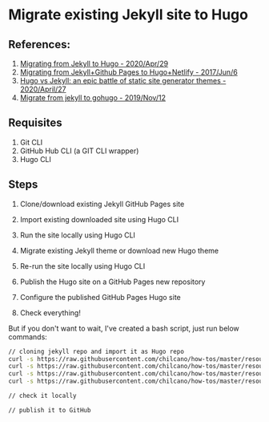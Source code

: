 # Migrate existing Jekyll site to Hugo 

## References:
1. [Migrating from Jekyll to Hugo - 2020/Apr/29](https://chenhuijing.com/blog/migrating-from-jekyll-to-hugo/)
2. [Migrating from Jekyll+Github Pages to Hugo+Netlify - 2017/Jun/6](https://www.sarasoueidan.com/blog/jekyll-ghpages-to-hugo-netlify/)
3. [Hugo vs Jekyll: an epic battle of static site generator themes - 2020/April/27](https://victoria.dev/blog/hugo-vs-jekyll-an-epic-battle-of-static-site-generator-themes/)
4. [Migrate from jekyll to gohugo - 2019/Nov/12](https://haefelfinger.ch/posts/2019/2019-11-12-Migrate-from-jekyll-to-hugo/)

## Requisites

1. Git CLI
2. GitHub Hub CLI (a GIT CLI wrapper)
3. Hugo CLI

## Steps

1. Clone/download existing Jekyll GitHub Pages site

2. Import existing downloaded site using Hugo CLI

3. Run the site locally using Hugo CLI

4. Migrate existing Jekyll theme or download new Hugo theme

5. Re-run the site locally using Hugo CLI

6. Publish the Hugo site on a GitHub Pages new repository

7. Configure the published GitHub Pages Hugo site

8. Check everything!


But if you don't want to wait, I've created a bash script, just run below commands:

```sh
// cloning jekyll repo and import it as Hugo repo
curl -s https://raw.githubusercontent.com/chilcano/how-tos/master/resources/migrate_jekyll_to_hugo.sh | bash
curl -s https://raw.githubusercontent.com/chilcano/how-tos/master/resources/migrate_jekyll_to_hugo.sh | bash -s -- -t=https://github.com/vividvilla/ezhil
curl -s https://raw.githubusercontent.com/chilcano/how-tos/master/resources/migrate_jekyll_to_hugo.sh | bash -s -- --theme=https://github.com/ribice/kiss
curl -s https://raw.githubusercontent.com/chilcano/how-tos/master/resources/migrate_jekyll_to_hugo.sh | bash -s -- -d=dir1

// check it locally

// publish it to GitHub
 
``` 
